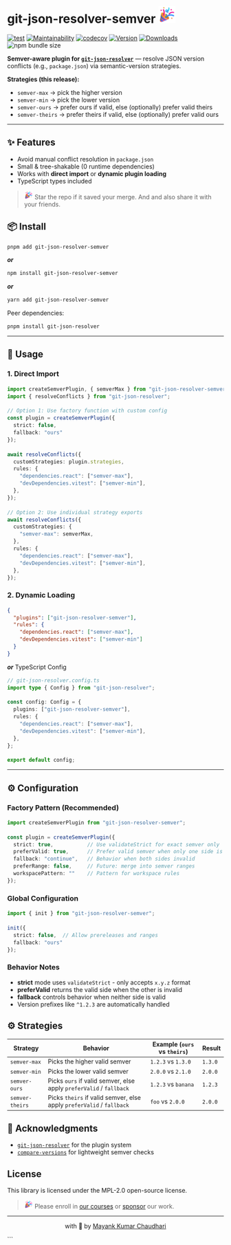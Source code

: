 # git-json-resolver-semver <img src="https://raw.githubusercontent.com/mayank1513/mayank1513/main/popper.png" style="height: 40px"/>

[![test](https://github.com/react18-tools/git-json-resolver-semver/actions/workflows/test.yml/badge.svg)](https://github.com/react18-tools/git-json-resolver-semver/actions/workflows/test.yml)
[![Maintainability](https://qlty.sh/gh/react18-tools/projects/git-json-resolver-semver/maintainability.svg)](https://qlty.sh/gh/react18-tools/projects/git-json-resolver-semver)
[![codecov](https://codecov.io/gh/react18-tools/git-json-resolver-semver/graph/badge.svg)](https://codecov.io/gh/react18-tools/git-json-resolver-semver)
[![Version](https://img.shields.io/npm/v/git-json-resolver-semver.svg?colorB=green)](https://www.npmjs.com/package/git-json-resolver-semver)
[![Downloads](https://img.jsdelivr.com/img.shields.io/npm/d18m/git-json-resolver-semver.svg)](https://www.npmjs.com/package/git-json-resolver-semver)
![npm bundle size](https://img.shields.io/bundlephobia/minzip/git-json-resolver-semver)

**Semver-aware plugin for [`git-json-resolver`](https://github.com/react18-tools/git-json-resolver)** — resolve JSON version conflicts (e.g., `package.json`) via semantic-version strategies.

**Strategies (this release):**

- `semver-max` → pick the higher version
- `semver-min` → pick the lower version
- `semver-ours` → prefer ours if valid, else (optionally) prefer valid theirs
- `semver-theirs` → prefer theirs if valid, else (optionally) prefer valid ours

---

## ✨ Features

- Avoid manual conflict resolution in `package.json`
- Small & tree-shakable (0 runtime dependencies)
- Works with **direct import** or **dynamic plugin loading**
- TypeScript types included

> <img src="https://raw.githubusercontent.com/mayank1513/mayank1513/main/popper.png" style="height: 20px"/> Star the repo if it saved your merge. And and also share it with your friends.

## 📦 Install

```bash
pnpm add git-json-resolver-semver
```

**_or_**

```bash
npm install git-json-resolver-semver
```

**_or_**

```bash
yarn add git-json-resolver-semver
```

Peer dependencies:

```bash
pnpm install git-json-resolver
```

---

## 🚀 Usage

### 1. Direct Import

```ts
import createSemverPlugin, { semverMax } from "git-json-resolver-semver";
import { resolveConflicts } from "git-json-resolver";

// Option 1: Use factory function with custom config
const plugin = createSemverPlugin({
  strict: false,
  fallback: "ours"
});

await resolveConflicts({
  customStrategies: plugin.strategies,
  rules: {
    "dependencies.react": ["semver-max"],
    "devDependencies.vitest": ["semver-min"],
  },
});

// Option 2: Use individual strategy exports
await resolveConflicts({
  customStrategies: {
    "semver-max": semverMax,
  },
  rules: {
    "dependencies.react": ["semver-max"],
    "devDependencies.vitest": ["semver-min"],
  },
});
```

### 2. Dynamic Loading

```json
{
  "plugins": ["git-json-resolver-semver"],
  "rules": {
    "dependencies.react": ["semver-max"],
    "devDependencies.vitest": ["semver-min"]
  }
}
```

**_or_** TypeScript Config

```ts
// git-json-resolver.config.ts
import type { Config } from "git-json-resolver";

const config: Config = {
  plugins: ["git-json-resolver-semver"],
  rules: {
    "dependencies.react": ["semver-max"],
    "devDependencies.vitest": ["semver-min"],
  },
};

export default config;
```

---

## ⚙️ Configuration

### Factory Pattern (Recommended)

```ts
import createSemverPlugin from "git-json-resolver-semver";

const plugin = createSemverPlugin({
  strict: true,           // Use validateStrict for exact semver only
  preferValid: true,      // Prefer valid semver when only one side is valid
  fallback: "continue",   // Behavior when both sides invalid
  preferRange: false,     // Future: merge into semver ranges
  workspacePattern: ""    // Pattern for workspace rules
});
```

### Global Configuration

```ts
import { init } from "git-json-resolver-semver";

init({
  strict: false,  // Allow prereleases and ranges
  fallback: "ours"
});
```

### Behavior Notes

- **strict** mode uses `validateStrict` - only accepts `x.y.z` format
- **preferValid** returns the valid side when the other is invalid
- **fallback** controls behavior when neither side is valid
- Version prefixes like `^1.2.3` are automatically handled

## ⚙️ Strategies

| Strategy        | Behavior                                                              | Example (`ours` vs `theirs`) | Result  |
| --------------- | --------------------------------------------------------------------- | ---------------------------- | ------- |
| `semver-max`    | Picks the higher valid semver                                         | `1.2.3` vs `1.3.0`           | `1.3.0` |
| `semver-min`    | Picks the lower valid semver                                          | `2.0.0` vs `2.1.0`           | `2.0.0` |
| `semver-ours`   | Picks `ours` if valid semver, else apply `preferValid` / `fallback`   | `1.2.3` vs `banana`          | `1.2.3` |
| `semver-theirs` | Picks `theirs` if valid semver, else apply `preferValid` / `fallback` | `foo` vs `2.0.0`             | `2.0.0` |

## 🙏 Acknowledgments

- [`git-json-resolver`](https://github.com/...) for the plugin system
- [`compare-versions`](https://github.com/omichelsen/compare-versions) for lightweight semver checks

## License

This library is licensed under the MPL-2.0 open-source license.

> <img src="https://raw.githubusercontent.com/mayank1513/mayank1513/main/popper.png" style="height: 20px"/> Please enroll in [our courses](https://mayank-chaudhari.vercel.app/courses) or [sponsor](https://github.com/sponsors/mayank1513) our work.

<hr />

<p align="center" style="text-align:center">with 💖 by <a href="https://mayank-chaudhari.vercel.app" target="_blank">Mayank Kumar Chaudhari</a></p>
```

